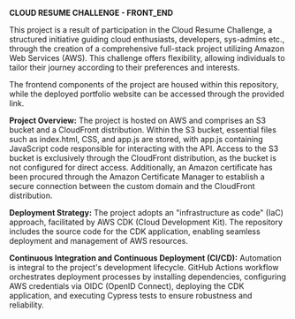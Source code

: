 **CLOUD RESUME CHALLENGE - FRONT_END**

This project is a result of participation in the Cloud Resume Challenge, a structured initiative guiding cloud enthusiasts, developers, sys-admins etc., through the creation of a comprehensive full-stack project utilizing Amazon Web Services (AWS). This challenge offers flexibility, allowing individuals to tailor their journey according to their preferences and interests.

The frontend components of the project are housed within this repository, while the deployed portfolio website can be accessed through the provided link.

**Project Overview:**
The project is hosted on AWS and comprises an S3 bucket and a CloudFront distribution. Within the S3 bucket, essential files such as index.html, CSS, and app.js are stored, with app.js containing JavaScript code responsible for interacting with the API. Access to the S3 bucket is exclusively through the CloudFront distribution, as the bucket is not configured for direct access. Additionally, an Amazon certificate has been procured through the Amazon Certificate Manager to establish a secure connection between the custom domain and the CloudFront distribution.

**Deployment Strategy:**
The project adopts an "infrastructure as code" (IaC) approach, facilitated by AWS CDK (Cloud Development Kit). The repository includes the source code for the CDK application, enabling seamless deployment and management of AWS resources.

**Continuous Integration and Continuous Deployment (CI/CD):**
Automation is integral to the project's development lifecycle. GitHub Actions workflow orchestrates deployment processes by installing dependencies, configuring AWS credentials via OIDC (OpenID Connect), deploying the CDK application, and executing Cypress tests to ensure robustness and reliability.
